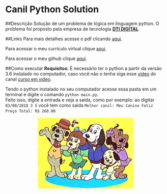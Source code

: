 # Canil Python Solution

##Descrição
Solução de um problema de lógica em linguagem python.
O problema foi proposto pela empresa de tecnologia **[DTI DIGITAL](https://www.dtidigital.com.br/)**.

##Links
Para mais detalhes acesse o pdf clicando [aqui](https://drive.google.com/file/d/1Fljvvz29Gs0uOXgTkOuHooR7lJCpPwiD/view?usp=sharing).
 
Para acessar o meu currículo virtual clique [aqui](https://www.linkedin.com/in/pierre-vieira/).

Para acessar o meu github clique [aqui](https://github.com/PierreVieira).

##Como executar
**Requisitos:** É necessário ter o python a partir da versão 3.6 instalado no computador, caso você não o tenha siga esse [vídeo](https://www.youtube.com/user/cursosemvideo)
do canal [curso em vídeo](https://www.cursoemvideo.com/).

Tendo o python instalado no seu computador acesse essa pasta em um terminal e digite o comando `python main.py`.<br>
Feito isso, digite a entrada e veja a saida, como por exemplo: ao digitar `03/08/2018 3 5` você tem como saída 
`Melhor canil: Meu Canino Feliz Preço Total: R$ 260.00`<br>
<p align="center"><img src="midia/dogs_bipedes_menor.jpg" alt="Cachorros"></p>